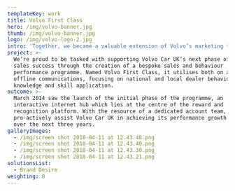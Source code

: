 ```yaml
---
templateKey: work
title: Volvo First Class
hero: /img/volvo-banner.jpg
thumb: /img/volvo-banner.jpg
logo: /img/volvo-logo-2.jpg
intro: 'Together, we became a valuable extension of Volvo’s marketing team. '
project: >-
  We’re proud to be tasked with supporting Volvo Car UK’s next phase of ongoing
  sales success through the creation of a bespoke sales and behaviour
  performance programme. Named Volvo First Class, it utilises both on and
  offline communications, focusing on national and local dealer behaviours,
  knowledge and skill application.
outcome: >-
  March 2014 saw the launch of the initial phase of the programme, an
  interactive internet hub which lies at the centre of the reward and
  recognition platform. With the resource of a dedicated account team, RLA will
  pro-actively assist Volvo Car UK in achieving its performance growth in the UK
  over the next three years.
galleryImages:
  - /img/screen shot 2018-04-11 at 12.43.48.png
  - /img/screen shot 2018-04-11 at 12.43.40.png
  - /img/screen shot 2018-04-11 at 12.43.30.png
  - /img/screen shot 2018-04-11 at 12.43.21.png
solutionsList:
  - Brand Desire
weighting: 0
---
```


